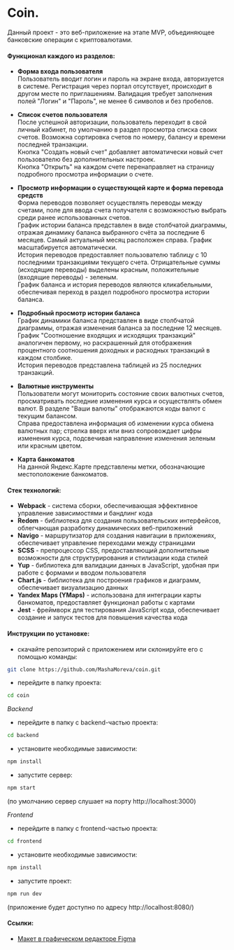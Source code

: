 # Coin.

Данный проект - это веб-приложение на этапе MVP, объединяющее банковские операции с криптовалютами.

#### Функционал каждого из разделов:

- **Форма входа пользователя**  
  Пользователь вводит логин и пароль на экране входа, авторизуется в системе. Регистрация через портал отсутствует, происходит в другом месте по приглашениям. Валидация требует заполнения полей "Логин" и "Пароль", не менее 6 символов и без пробелов.

- **Список счетов пользователя**  
  После успешной авторизации, пользователь переходит в свой личный кабинет, по умолчанию в раздел просмотра списка своих счетов. Возможна сортировка счетов по номеру, балансу и времени последней транзакции.  
  Кнопка "Создать новый счет" добавляет автоматически новый счет пользователю без дополнительных настроек.  
  Кнопка "Открыть" на каждом счете перенаправляет на страницу подробного просмотра информации о счете.

- **Просмотр информации о существующей карте и форма перевода средств**  
  Форма переводов позволяет осуществлять переводы между счетами, поле для ввода счета получателя c возможностью выбрать среди ранее использованных счетов.  
  График истории баланса представлен в виде столбчатой диаграммы, отражая динамику баланса выбранного счёта за последние 6 месяцев. Самый актуальный месяц расположен справа. График масштабируется автоматически.  
  История переводов предоставляет пользователю таблицу с 10 последними транзакциями текущего счета. Отрицательные суммы (исходящие переводы) выделены красным, положительные (входящие переводы) - зеленым.  
  График баланса и история переводов являются кликабельными, обеспечивая переход в раздел подробного просмотра истории баланса.

- **Подробный просмотр истории баланса**  
  График динамики баланса представлен в виде столбчатой диаграммы, отражая изменения баланса за последние 12 месяцев.  
  График "Соотношение входящих и исходящих транзакций" аналогичен первому, но раскрашенный для отображения процентного соотношения доходных и расходных транзакций в каждом столбике.  
  История переводов представлена таблицей из 25 последних транзакций.

- **Валютные инструменты**  
  Пользователи могут мониторить состояние своих валютных счетов, просматривать последние изменения курса и осуществлять обмен валют.
  В разделе "Ваши валюты" отображаются коды валют с текущим балансом.  
  Справа предоставлена информация об изменении курса обмена валютных пар; стрелка вверх или вниз сопровождает цифры изменения курса, подсвечивая направление изменения зеленым или красным цветом.

- **Карта банкоматов**  
  На данной Яндекс.Карте представлены метки, обозначающие местоположение банкоматов.

#### Стек технологий:

- **Webpack** - система сборки, обеспечивающая эффективное управление зависимостями и бандлинг кода
- **Redom** - библиотека для создания пользовательских интерфейсов, облегчающая разработку динамических веб-приложений
- **Navigo** -  маршрутизатор для создания навигации в приложениях, обеспечивает управление переходами между страницами
- **SCSS** - препроцессор CSS, предоставляющий дополнительные возможности для структурирования и стилизации кода стилей
- **Yup** - библиотека для валидации данных в JavaScript, удобная при работе с формами и вводом пользователя
- **Chart.js** - библиотека для построения графиков и диаграмм, обеспечивает визуализацию данных
- **Yandex Maps (YMaps)** - использована для интеграции карты банкоматов, предоставляет функционал работы с картами
- **Jest** - фреймворк для тестирования JavaScript кода, обеспечивает создание и запуск тестов для повышения качества кода

#### Инструкции по установке:

- cкачайте репозиторий с приложением или склонируйте его с помощью команды:

```sh
git clone https://github.com/MashaMoreva/coin.git
```

- перейдите в папку проекта:

```sh
cd coin
```

_Backend_

- перейдите в папку с backend-частью проекта:

```sh
cd backend
```

- установите необходимые зависимости:

```sh
npm install
```

- запустите сервер:

```sh
npm start
```

(по умолчанию сервер слушает на порту http://localhost:3000)

_Frontend_

- перейдите в папку с frontend-частью проекта:

```sh
cd frontend
```

- установите необходимые зависимости:

```sh
npm install
```

- запустите проект:

```sh
npm run dev
```

(приложение будет доступно по адресу http://localhost:8080/)

#### Ссылки:

- [Макет в графическом редакторе Figma](https://www.figma.com/file/JUJVDoP27x18v4Eqt66SdK/Bank-Diploma?node-id=1%3A3)
